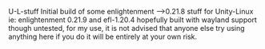 U-L-stuff Initial build of some enlightenment -->0.21.8 stuff for Unity-Linux
ie: enlightenment 0.21.9 and efl-1.20.4 hopefully built with wayland support though untested,
for my use, it is not advised that anyone else try using anything here if you do it will be entirely at your own risk.
